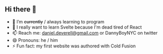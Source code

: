 ## Hi there 👋

- 🔭 I’m <span style="text-decoration: line-through">currently</span> / always learning to program
- 🌱 I really want to learn Svelte because I'm dead tired of React
- 📫 Reach me: daniel.deverell@gmail.com or DannyBoyNYC on twitter
- 😄 Pronouns: he / him
- ⚡ Fun fact: my first website was authored with Cold Fusion
